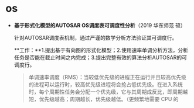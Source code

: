 # os

- **基于形式化模型的AUTOSAR OS调度表可调度性分析**（2019 华东师范 硕）

  针对AUTOSAR调度表机制，通过严谨的数学分析方法验证其可调度行。

  **工作：**1.提出基于有向图的形式化模型；2.使用速率单调分析方法，分析任务是否能在截止时间之内完成；3.提出完整有效的算法分析AUTOSAR的可调度行。

  > 单调速率调度（RMS）：当较低优先级的进程正在运行并且较高优先级的进程可以运行时，较高优先级进程将会抢占低优先级。在进入系统时，每个周期性任务会分配一个优先级，它与其周期成反比，即周期越短，优先级越高；周期越长，优先级越低。（更频繁地需要 CPU 的

